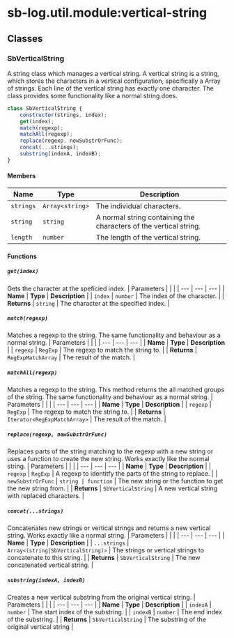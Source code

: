 # sb-log.util.module:vertical-string
## Classes
### SbVerticalString
A string class which manages a vertical string. A vertical string is a string, which stores the characters in a vertical configuration, specifically a Array of strings. Each line of the vertical string has exactly one character. The class provides some functionality like a normal string does.
```js
class SbVerticalString {
	constructor(strings, index);
	get(index);
	match(regexp);
	matchAll(regexp);
	replace(regexp, newSubstrOrFunc);
	concat(...strings);
	substring(indexA, indexB);
}
```
#### Members
| Name | Type | Description | 
| --- | --- | --- |
| `strings` | `Array<string>` | The individual characters. | 
| `string` | `string` | A normal string containing the characters of the vertical string. | 
| `length` | `number` | The length of the vertical string. | 

#### Functions
##### `get(index)`
Gets the character at the speficied index.
| Parameters |  |  | 
| --- | --- | --- |
| **Name** | **Type** | **Description** | 
| `index` | `number` | The index of the character. | 
| **Returns** | `string` | The character at the specified index. | 

##### `match(regexp)`
Matches a regexp to the string. The same functionality and behaviour as a normal string.
| Parameters |  |  | 
| --- | --- | --- |
| **Name** | **Type** | **Description** | 
| `regexp` | `RegExp` | The regexp to match the string to. | 
| **Returns** | `RegExpMatchArray` | The result of the match. | 

##### `matchAll(regexp)`
Matches a regexp to the string. This method returns the all matched groups of the string. The same functionality and behaviour as a normal string.
| Parameters |  |  | 
| --- | --- | --- |
| **Name** | **Type** | **Description** | 
| `regexp` | `RegExp` | The regexp to match the string to. | 
| **Returns** | `Iterator<RegExpMatchArray>` | The result of the match. | 

##### `replace(regexp, newSubstrOrFunc)`
Replaces parts of the string matching to the regexp with a new string or uses a function to create the new string. Works exactly like the normal string.
| Parameters |  |  | 
| --- | --- | --- |
| **Name** | **Type** | **Description** | 
| `regexp` | `RegExp` | A regexp to identitfy the parts of the string to replace. | 
| `newSubstrOrFunc` | `string | function` | The new string or the function to get the new string from. | 
| **Returns** | `SbVerticalString` | A new vertical string with replaced characters. | 

##### `concat(...strings)`
Concatenates new strings or vertical strings and returns a new vertical string. Works exactly like a normal string.
| Parameters |  |  | 
| --- | --- | --- |
| **Name** | **Type** | **Description** | 
| `...strings` | `Array<(string|SbVerticalString)>` | The strings or vertical strings to concatenate to this string. | 
| **Returns** | `SbVerticalString` | The new concatenated vertical string. | 

##### `substring(indexA, indexB)`
Creates a new vertical substring from the original vertical string.
| Parameters |  |  | 
| --- | --- | --- |
| **Name** | **Type** | **Description** | 
| `indexA` | `number` | The start index of the substring. | 
| `indexB` | `number` | The end index of the substring. | 
| **Returns** | `SbVerticalString` | The substring of the original vertical string | 

